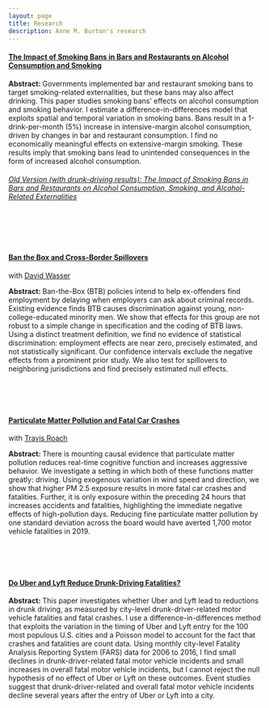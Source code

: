 ```yaml
---
layout: page
title: Research
description: Anne M. Burton's research
---
```

#### [The Impact of Smoking Bans in Bars and Restaurants on Alcohol Consumption and Smoking](https://annemburton.com/pages/working_papers/Burton_smoking_bans.pdf)

<strong> Abstract: </strong> Governments implemented bar and restaurant smoking bans to target smoking-related externalities, but these bans may also affect drinking. This paper studies smoking bans’ effects on alcohol consumption and smoking behavior. I estimate a difference-in-differences model that exploits spatial and temporal variation in smoking bans. Bans result in a 1-drink-per-month (5%) increase in intensive-margin alcohol consumption, driven by changes in bar and restaurant consumption. I find no economically meaningful effects on extensive-margin smoking. These results imply that smoking bans lead to unintended consequences in the form of increased alcohol consumption.

###### [Old Version (with drunk-driving results): The Impact of Smoking Bans in Bars and Restaurants on Alcohol Consumption, Smoking, and Alcohol-Related Externalities](https://annemburton.com/pages/working_papers/Burton_JMP.pdf)

<!--<strong> Abstract: </strong> Smoking bans in bars and restaurants are one example of the many ways in which governments intervene to correct market failures such as externalities. These bans also represent a change in a non-price determinant of demand for alcohol consumed at bars, which could affect total alcohol consumption. This paper studies the effects of smoking bans on the amount and location of alcohol consumption, smoking, and alcohol-related externalities. I use a difference-in-differences method that exploits variation in the effective dates of smoking bans in bars and restaurants across cities, counties, and states. For individuals who drink, smoking bans result in an average increase in alcohol consumption of 1 drink per month. Occasional smokers drink an additional 2 drinks per month and former smokers drink 1 additional drink per month. These increases are entirely driven by changes in bar and restaurant alcohol consumption. Smoking bans have essentially no effect on extensive-margin smoking or violent crimes. They do, however, lead to a 4% increase in fatal drunk-driving crashes in areas with a high prevalence of smoking. Taken together, these results imply that smoking bans lead to unintended consequences in the form of increased alcohol consumption and drunk driving, making their net effect on social welfare ambiguous. -->

<br/>
<br/>
<br/>


#### [Ban the Box and Cross-Border Spillovers](https://annemburton.com/pages/working_papers/Burton_Wasser_BTB.pdf)

with [David Wasser](https://www.davidnwasser.com/)

<strong> Abstract: </strong> Ban-the-Box (BTB) policies intend to help ex-offenders find employment by delaying when employers can ask about criminal records. Existing evidence finds BTB causes discrimination against young, non-college-educated minority men. We show that effects for this group are not robust to a simple change in specification and the coding of BTB laws. Using a distinct treatment definition, we find no evidence of statistical discrimination: employment effects are near zero, precisely estimated, and not statistically significant. Our confidence intervals exclude the negative effects from a prominent prior study. We also test for spillovers to neighboring jurisdictions and find precisely estimated null effects.

<br/>
<br/>
<br/>


#### [Particulate Matter Pollution and Fatal Car Crashes](https://annemburton.com/pages/working_papers/Burton_Roach_Pollution_ASHEcon_2023_06_02.pdf)

with [Travis Roach](https://www.travisroach.com/)

<strong> Abstract: </strong> There is mounting causal evidence that particulate matter pollution reduces real-time cognitive function and increases aggressive behavior. We investigate a setting in which both of these functions matter greatly: driving. Using exogenous variation in wind speed and direction, we show that higher PM 2.5 exposure results in more fatal car crashes and fatalities. Further, it is only exposure within the preceding 24 hours that increases accidents and fatalities, highlighting the immediate negative effects of high-pollution days. Reducing fine particulate matter pollution by one standard deviation across the board would have averted 1,700 motor vehicle fatalities in 2019.

<br/>
<br/>
<br/>


#### [Do Uber and Lyft Reduce Drunk-Driving Fatalities?](https://annemburton.com/pages/working_papers/Burton_drunk-driving_paper.pdf)

<strong> Abstract: </strong> This paper investigates whether Uber and Lyft lead to reductions in drunk driving, as measured by city-level drunk-driver-related motor vehicle fatalities and fatal crashes. I use a difference-in-differences method that exploits the variation in the timing of Uber and Lyft entry for the 100 most populous U.S. cities and a Poisson model to account for the fact that crashes and fatalities are count data. Using monthly city-level Fatality Analysis Reporting System (FARS) data for 2006 to 2016, I find small declines in drunk-driver-related fatal motor vehicle incidents and small increases in overall fatal motor vehicle incidents, but I cannot reject the null hypothesis of no effect of Uber or Lyft on these outcomes. Event studies suggest that drunk-driver-related and overall fatal motor vehicle incidents decline several years after the entry of Uber or Lyft into a city.


<!-- #### <u>Placeholder</u>
*Placeholder for working papers someday...* -->

<!--[click here for the most recent version of the paper]({{ BASE_PATH}}/pages/working_papers/sample-working-paper.pdf)-->


<!-- Note: this is how to write a comment in HTML. Everything in here won't show up on your webpage.-->

<!--
To increase the size of the title, use fewer # in front of the paper title.
To decrease the size of the title, use more #. 
To remove the italics, remove the * before and after the description
To remove the underline from the title, remove the <u> tags (<u> and </u>)
-->
